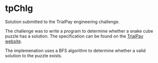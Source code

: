 tpChlg
======

Solution submitted to the TrialPay engineering challenge. 

The challenge was to write a program to determine whether a snake cube puzzle has a solution. The specification can be found on the [TrialPay website](http://blog.trialpay.com/2010/08/trialpay-engineering-challenge-the-snake-cube-puzzle/).

The implemenation uses a BFS algorithm to determine whether a valid solution to the puzzle exists. 

